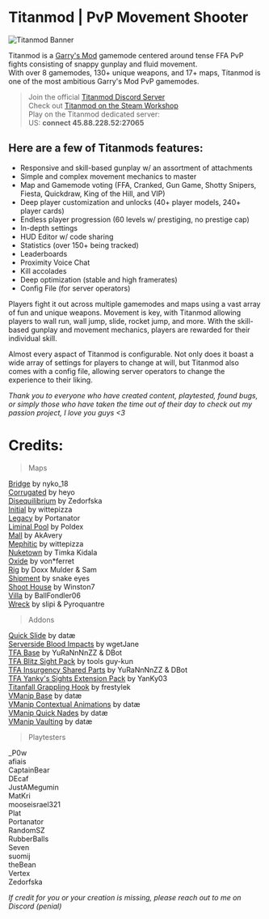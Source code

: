 
# Titanmod | PvP Movement Shooter
![Titanmod Banner](https://imgur.com/X6Lndd4.png)

Titanmod is a [Garry's Mod](https://store.steampowered.com/app/4000/Garrys_Mod/) gamemode centered around tense FFA PvP fights consisting of snappy gunplay and fluid movement.  
With over 8 gamemodes, 130+ unique weapons, and 17+ maps, Titanmod is one of the most ambitious Garry's Mod PvP gamemodes.

> Join the official [Titanmod Discord Server](https://discord.gg/GRfvt27uGF)  
> Check out [Titanmod on the Steam Workshop](https://steamcommunity.com/sharedfiles/filedetails/?id=3002938569)  
> Play on the Titanmod dedicated server:    
> US: **connect 45.88.228.52:27065**    

Here are a few of Titanmods features:
--
- Responsive and skill-based gunplay w/ an assortment of attachments
- Simple and complex movement mechanics to master  
- Map and Gamemode voting (FFA, Cranked, Gun Game, Shotty Snipers, Fiesta, Quickdraw, King of the Hill, and VIP)  
- Deep player customization and unlocks (40+ player models, 240+ player cards)  
- Endless player progression (60 levels w/ prestiging, no prestige cap)  
- In-depth settings  
- HUD Editor w/ code sharing  
- Statistics (over 150+ being tracked)  
- Leaderboards  
- Proximity Voice Chat  
- Kill accolades  
- Deep optimization (stable and high framerates)  
- Config File (for server operators)

Players fight it out across multiple gamemodes and maps using a vast array of fun and unique weapons. Movement is key, with Titanmod allowing players to wall run, wall jump, slide, rocket jump, and more. With the skill-based gunplay and movement mechanics, players are rewarded for their individual skill.  
  
Almost every aspact of Titanmod is configurable. Not only does it boast a wide array of settings for players to change at will, but Titanmod also comes with a config file, allowing server operators to change the experience to their liking.

*Thank you to everyone who have created content, playtested, found bugs, or simply those who have taken the time out of their day to check out my passion project, I love you guys <3*

# Credits:
> Maps

[Bridge](https://steamcommunity.com/sharedfiles/filedetails/?id=104841792) by nyko_18   
[Corrugated](https://steamcommunity.com/sharedfiles/filedetails/?id=104841792) by heyo  
[Disequilibrium](http://steamcommunity.com/profiles/76561198313962855) by Zedorfska  
[Initial](https://steamcommunity.com/sharedfiles/filedetails/?id=2847368960) by wittepizza  
[Legacy](https://steamcommunity.com/sharedfiles/filedetails/?id=2475123859) by Portanator  
[Liminal Pool](https://steamcommunity.com/sharedfiles/filedetails/?id=2870622328) by Poldex   
[Mall](https://steamcommunity.com/sharedfiles/filedetails/?id=2722750107) by AkAvery  
[Mephitic](https://steamcommunity.com/sharedfiles/filedetails/?id=2851253418) by wittepizza  
[Nuketown](https://steamcommunity.com/sharedfiles/filedetails/?id=1812043945) by Timka Kidala  
[Oxide](https://steamcommunity.com/sharedfiles/filedetails/?id=1759937246) by von*ferret     
[Rig](https://steamcommunity.com/sharedfiles/filedetails/?id=1814169158) by Doxx Mulder & Sam  
[Shipment](https://steamcommunity.com/sharedfiles/filedetails/?id=2682557992) by snake eyes  
[Shoot House](https://steamcommunity.com/sharedfiles/filedetails/?id=2970548573) by Winston7  
[Villa](https://steamcommunity.com/sharedfiles/filedetails/?id=1623087187) by BallFondler06  
[Wreck](https://steamcommunity.com/sharedfiles/filedetails/?id=442985393) by slipi & Pyroquantre    

> Addons

[Quick Slide](https://steamcommunity.com/sharedfiles/filedetails/?id=2416989205) by datæ  
[Serverside Blood Impacts](https://github.com/wgetJane/gmod-serverside-bloodimpacts/tree/master) by wgetJane  
[TFA Base](https://steamcommunity.com/sharedfiles/filedetails/?id=2840031720) by YuRaNnNnZZ & DBot  
[TFA Blitz Sight Pack](https://steamcommunity.com/sharedfiles/filedetails/?id=1387617320) by tools guy-kun  
[TFA Insurgency Shared Parts](https://steamcommunity.com/sharedfiles/filedetails/?id=2840032487) by YuRaNnNnZZ & DBot  
[TFA Yanky's Sights Extension Pack](https://steamcommunity.com/sharedfiles/filedetails/?id=2217411806) by YanKy03  
[Titanfall Grappling Hook](https://steamcommunity.com/sharedfiles/filedetails/?id=2818193469) by frestylek    
[VManip Base](https://steamcommunity.com/sharedfiles/filedetails/?id=2155366756) by datæ  
[VManip Contextual Animations](https://steamcommunity.com/sharedfiles/filedetails/?id=2155841271) by datæ  
[VManip Quick Nades](https://steamcommunity.com/sharedfiles/filedetails/?id=2157021399) by datæ  
[VManip Vaulting](https://steamcommunity.com/sharedfiles/filedetails/?id=2364206712) by datæ  

> Playtesters

_P0w    
afiais  
CaptainBear     
DEcaf   
JustAMegumin    
MatKri  
mooseisrael321  
Plat    
Portanator  
RandomSZ    
RubberBalls     
Seven   
suomij  
theBean     
Vertex  
Zedorfska   

*If credit for you or your creation is missing, please reach out to me on Discord (penial)*
